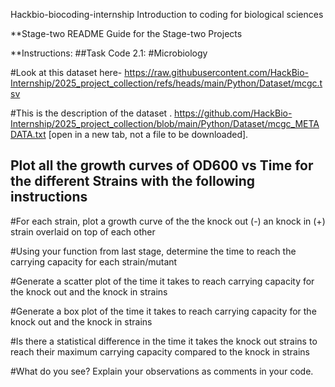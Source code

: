 Hackbio-biocoding-internship Introduction to coding for biological sciences

**Stage-two
README Guide for the Stage-two Projects


**Instructions:
##Task Code 2.1:
#Microbiology

#Look at this dataset here- https://raw.githubusercontent.com/HackBio-Internship/2025_project_collection/refs/heads/main/Python/Dataset/mcgc.tsv

#This is the description of the dataset . https://github.com/HackBio-Internship/2025_project_collection/blob/main/Python/Dataset/mcgc_METADATA.txt [open in a new tab, not a file to be downloaded].

## Plot all the growth curves of OD600 vs Time for the different Strains with the following instructions

#For each strain, plot a growth curve of the the knock out (-) an knock in (+) strain overlaid on top of each other

#Using your function from last stage, determine the time to reach the carrying capacity for each strain/mutant

#Generate a scatter plot of the time it takes to reach carrying capacity for the knock out and the knock in strains

#Generate a box plot of the time it takes to reach carrying capacity for the knock out and the knock in strains

#Is there a statistical difference in the time it takes the knock out strains to reach their maximum carrying capacity compared to the knock in strains

#What do you see? Explain your observations as comments in your code.




